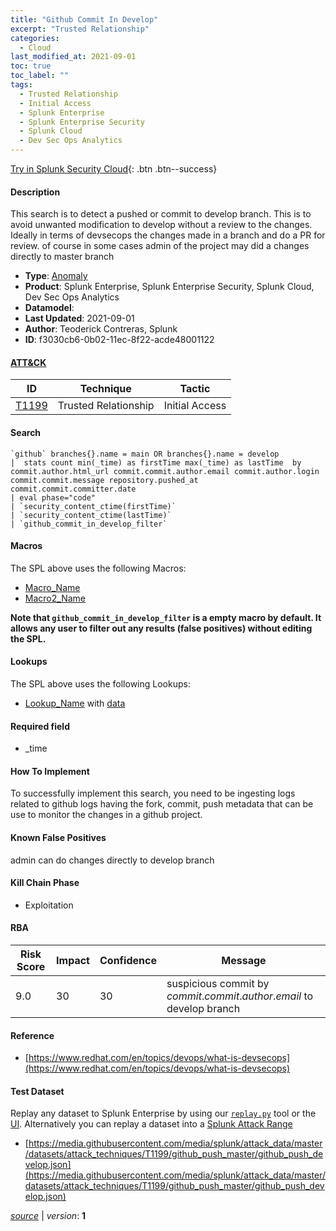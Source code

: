 ```yaml
---
title: "Github Commit In Develop"
excerpt: "Trusted Relationship"
categories:
  - Cloud
last_modified_at: 2021-09-01
toc: true
toc_label: ""
tags:
  - Trusted Relationship
  - Initial Access
  - Splunk Enterprise
  - Splunk Enterprise Security
  - Splunk Cloud
  - Dev Sec Ops Analytics
---
```




[Try in Splunk Security Cloud](https://www.splunk.com/en_us/cyber-security.html){: .btn .btn--success}

#### Description

This search is to detect a pushed or commit to develop branch. This is to avoid unwanted modification to develop without a review to the changes. Ideally in terms of devsecops the changes made in a branch and do a PR for review. of course in some cases admin of the project may did a changes directly to master branch

- **Type**: [Anomaly](https://github.com/splunk/security_content/wiki/Detection-Analytic-Types)
- **Product**: Splunk Enterprise, Splunk Enterprise Security, Splunk Cloud, Dev Sec Ops Analytics
- **Datamodel**: 
- **Last Updated**: 2021-09-01
- **Author**: Teoderick Contreras, Splunk
- **ID**: f3030cb6-0b02-11ec-8f22-acde48001122


#### [ATT&CK](https://attack.mitre.org/)

| ID             | Technique      |  Tactic           |
| -------------- | -------------- |------------------ |
| [T1199](https://attack.mitre.org/techniques/T1199/) | Trusted Relationship | Initial Access |

#### Search

```
`github` branches{}.name = main OR branches{}.name = develop 
|  stats count min(_time) as firstTime max(_time) as lastTime  by commit.author.html_url commit.commit.author.email commit.author.login commit.commit.message repository.pushed_at commit.commit.committer.date 
| eval phase="code" 
| `security_content_ctime(firstTime)` 
| `security_content_ctime(lastTime)` 
| `github_commit_in_develop_filter`
```

#### Macros
The SPL above uses the following Macros:
* [Macro_Name](https://)
* [Macro2_Name](https://)

**Note that `github_commit_in_develop_filter` is a empty macro by default. It allows any user to filter out any results (false positives) without editing the SPL.**

#### Lookups
The SPL above uses the following Lookups:

* [Lookup_Name]() with [data]()

#### Required field
* _time


#### How To Implement
To successfully implement this search, you need to be ingesting logs related to github logs having the fork, commit, push metadata that can be use to monitor the changes in a github project.

#### Known False Positives
admin can do changes directly to develop branch

#### Kill Chain Phase
* Exploitation



#### RBA

| Risk Score  | Impact      | Confidence   | Message      |
| ----------- | ----------- |--------------|--------------|
| 9.0 | 30 | 30 | suspicious commit by $commit.commit.author.email$ to develop branch |




#### Reference

* [https://www.redhat.com/en/topics/devops/what-is-devsecops](https://www.redhat.com/en/topics/devops/what-is-devsecops)



#### Test Dataset
Replay any dataset to Splunk Enterprise by using our [`replay.py`](https://github.com/splunk/attack_data#using-replaypy) tool or the [UI](https://github.com/splunk/attack_data#using-ui).
Alternatively you can replay a dataset into a [Splunk Attack Range](https://github.com/splunk/attack_range#replay-dumps-into-attack-range-splunk-server)

* [https://media.githubusercontent.com/media/splunk/attack_data/master/datasets/attack_techniques/T1199/github_push_master/github_push_develop.json](https://media.githubusercontent.com/media/splunk/attack_data/master/datasets/attack_techniques/T1199/github_push_master/github_push_develop.json)



[*source*](https://github.com/splunk/security_content/tree/develop/detections/cloud/github_commit_in_develop.yml) \| *version*: **1**